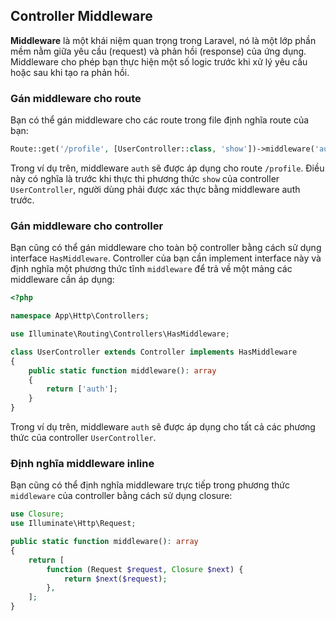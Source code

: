 ## Controller Middleware

**Middleware** là một khái niệm quan trọng trong Laravel, nó là một lớp phần mềm nằm giữa yêu cầu (request) và phản hồi (response) của ứng dụng. Middleware cho phép bạn thực hiện một số logic trước khi xử lý yêu cầu hoặc sau khi tạo ra phản hồi. 

### Gán middleware cho route

Bạn có thể gán middleware cho các route trong file định nghĩa route của bạn:

```php
Route::get('/profile', [UserController::class, 'show'])->middleware('auth');
```

Trong ví dụ trên, middleware `auth` sẽ được áp dụng cho route `/profile`. Điều này có nghĩa là trước khi thực thi phương thức `show` của controller `UserController`, người dùng phải được xác thực bằng middleware auth trước.

### Gán middleware cho controller

Bạn cũng có thể gán middleware cho toàn bộ controller bằng cách sử dụng interface `HasMiddleware`. Controller của bạn cần implement interface này và định nghĩa một phương thức tĩnh `middleware` để trả về một mảng các middleware cần áp dụng:

```php
<?php

namespace App\Http\Controllers;

use Illuminate\Routing\Controllers\HasMiddleware;

class UserController extends Controller implements HasMiddleware
{
    public static function middleware(): array
    {
        return ['auth'];
    }
}
```

Trong ví dụ trên, middleware `auth` sẽ được áp dụng cho tất cả các phương thức của controller `UserController`.

### Định nghĩa middleware inline

Bạn cũng có thể định nghĩa middleware trực tiếp trong phương thức `middleware` của controller bằng cách sử dụng closure:

```php
use Closure;
use Illuminate\Http\Request;

public static function middleware(): array
{
    return [
        function (Request $request, Closure $next) {
            return $next($request);
        },
    ];
}
```